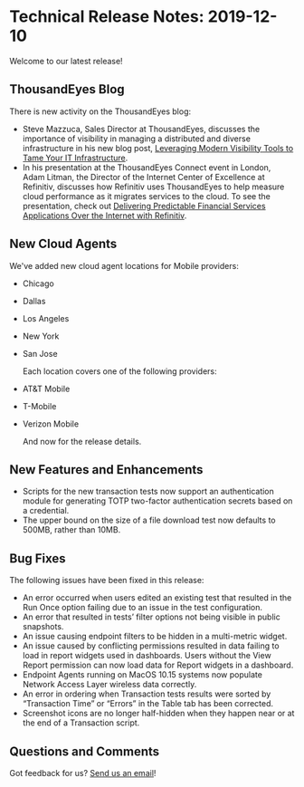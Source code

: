 # Technical Release Notes: 2019-12-10

Welcome to our latest release!

## ThousandEyes Blog

There is new activity on the ThousandEyes blog:

* Steve Mazzuca, Sales Director at ThousandEyes, discusses the importance of visibility in managing a distributed and diverse infrastructure in his new blog post, [Leveraging Modern Visibility Tools to Tame Your IT Infrastructure](https://blog.thousandeyes.com/leveraging-modern-visibility-tools-tame-your-it-infrastructure/).
* In his presentation at the ThousandEyes Connect event in London, Adam Litman, the Director of the Internet Center of Excellence at Refinitiv, discusses how Refinitiv uses ThousandEyes to help measure cloud performance as it migrates services to the cloud. To see the presentation, check out [Delivering Predictable Financial Services Applications Over the Internet with Refinitiv](https://blog.thousandeyes.com/delivering-predictable-financial-services-applications-refinitiv/).

## New Cloud Agents

We've added new cloud agent locations for Mobile providers:

* Chicago
* Dallas
* Los Angeles
* New York
* San Jose

  Each location covers one of the following providers:

* AT&T Mobile
* T-Mobile
* Verizon Mobile

  And now for the release details.

## New Features and Enhancements

* Scripts for the new transaction tests now support an authentication module for generating TOTP two-factor authentication secrets based on a credential.
* The upper bound on the size of a file download test now defaults to 500MB, rather than 10MB.

## Bug Fixes

The following issues have been fixed in this release:

* An error occurred when users edited an existing test that resulted in the Run Once option failing due to an issue in the test configuration.
* An error that resulted in tests’ filter options not being visible in public snapshots.
* An issue causing endpoint filters to be hidden in a multi-metric widget.
* An issue caused by conflicting permissions resulted in data failing to load in report widgets used in dashboards. Users without the View Report permission can now load data for Report widgets in a dashboard.
* Endpoint Agents running on MacOS 10.15 systems now populate Network Access Layer wireless data correctly.
* An error in ordering when Transaction tests results were sorted by “Transaction Time” or “Errors” in the Table tab has been corrected.
* Screenshot icons are no longer half-hidden when they happen near or at the end of a Transaction script.

## Questions and Comments

Got feedback for us? [Send us an email](mailto:support@thousandeyes.com?subject=2019-12-10+Release+Update)!


